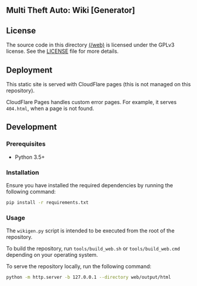 ## Multi Theft Auto: Wiki [Generator]

## License

The source code in this directory [(/web)](/web) is licensed under the GPLv3 license. See the [LICENSE](./LICENSE) file for more details.

## Deployment

This static site is served with CloudFlare pages (this is not managed on this repository).

CloudFlare Pages handles custom error pages. For example, it serves `404.html`, when a page is not found.

## Development

### Prerequisites

- Python 3.5+

### Installation

Ensure you have installed the required dependencies by running the following command:

```bash
pip install -r requirements.txt
```

### Usage

The `wikigen.py` script is intended to be executed from the root of the repository.

To build the repository, run `tools/build_web.sh` or `tools/build_web.cmd` depending on your operating system.

To serve the repository locally, run the following command:

```bash
python -m http.server -b 127.0.0.1 --directory web/output/html
```
